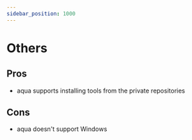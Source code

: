 ```yaml
---
sidebar_position: 1000
---
```


# Others

## Pros

* aqua supports installing tools from the private repositories

## Cons

* aqua doesn't support Windows
